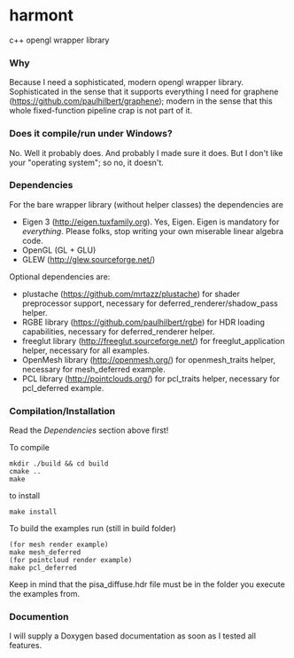harmont
=======

c++ opengl wrapper library

### Why ###

Because I need a sophisticated, modern opengl wrapper library.
Sophisticated in the sense that it supports everything I need for graphene (https://github.com/paulhilbert/graphene);
modern in the sense that this whole fixed-function pipeline crap is not part of it.

### Does it compile/run under Windows? ###

No. Well it probably does. And probably I made sure it does. But I don't like your "operating system"; so no, it doesn't.

### Dependencies ###

For the bare wrapper library (without helper classes) the dependencies are

- Eigen 3 (http://eigen.tuxfamily.org). Yes, Eigen. Eigen is mandatory for *everything*. Please folks, stop writing your own miserable linear algebra code.
- OpenGL (GL + GLU)
- GLEW (http://glew.sourceforge.net/)

Optional dependencies are:

- plustache (https://github.com/mrtazz/plustache)
  for shader preprocessor support, necessary for deferred_renderer/shadow_pass helper.
- RGBE library (https://github.com/paulhilbert/rgbe)
  for HDR loading capabilities, necessary for deferred_renderer helper.
- freeglut library (http://freeglut.sourceforge.net/)
  for freeglut_application helper, necessary for all examples.
- OpenMesh library (http://openmesh.org/)
  for openmesh_traits helper, necessary for mesh_deferred example.
- PCL library (http://pointclouds.org/)
  for pcl_traits helper, necessary for pcl_deferred example.


### Compilation/Installation ###

Read the *Dependencies* section above first!

To compile

    mkdir ./build && cd build
    cmake ..
    make

to install

    make install

To build the examples run (still in build folder)

    (for mesh render example)
    make mesh_deferred
    (for pointcloud render example)
    make pcl_deferred

Keep in mind that the pisa_diffuse.hdr file must be in the folder you execute the examples from.


### Documention ###

I will supply a Doxygen based documentation as soon as I tested all features.
